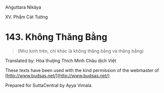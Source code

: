  

Aṅguttara Nikāya

XV. Phẩm Cát Tường

# 143\. Không Thăng Bằng

> (Như kinh trên, chỉ khác là không thăng bằng và thăng bằng)

Translated by: Hòa thượng Thích Minh Châu dịch Việt

These texts have been used with the kind permission of the webmaster of [http://www.budsas.net/](http://www.budsas.net/)

Prepared for SuttaCentral by Ayya Vimala.